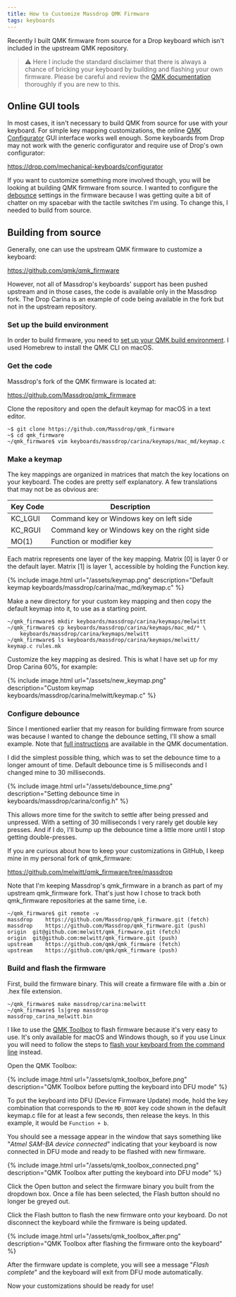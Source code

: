 ```yaml
---
title: How to Customize Massdrop QMK Firmware
tags: keyboards
---
```


Recently I built QMK firmware from source for a Drop keyboard which isn't
included in the upstream QMK repository.

> :warning:
> Here I include the standard disclaimer that there is always a chance of
> bricking your keyboard by building and flashing your own firmware.  Please be
> careful and review the [QMK documentation](https://docs.qmk.fm) thoroughly if
> you are new to this.

## Online GUI tools

In most cases, it isn't necessary to build QMK from source for use with your
keyboard. For simple key mapping customizations, the online [QMK
Configurator](https://config.qmk.fm) GUI interface works well enough. Some
keyboards from Drop may not work with the generic configurator and require use
of Drop's own configurator:

<https://drop.com/mechanical-keyboards/configurator>

If you want to customize something more involved though, you will be looking at
building QMK firmware from source. I wanted to configure the
[debounce](https://docs.qmk.fm/#/feature_debounce_type) settings in the
firmware because I was getting quite a bit of chatter on my spacebar with the
tactile switches I'm using. To change this, I needed to build from source.

## Building from source

Generally, one can use the upstream QMK firmware to customize a keyboard:

<https://github.com/qmk/qmk_firmware>

However, not all of Massdrop's keyboards' support has been pushed upstream and
in those cases, the code is available only in the Massdrop fork. The Drop
Carina is an example of code being available in the fork but not in the
upstream repository.

### Set up the build environment

In order to build firmware, you need to [set up your QMK build
environment](https://docs.qmk.fm/#/getting_started_build_tools). I used
Homebrew to install the QMK CLI on macOS.

### Get the code

Massdrop's fork of the QMK firmware is located at:

<https://github.com/Massdrop/qmk_firmware>

Clone the repository and open the default keymap for macOS in a text editor.

```shell
~$ git clone https://github.com/Massdrop/qmk_firmware
~$ cd qmk_firmware
~/qmk_firmware$ vim keyboards/massdrop/carina/keymaps/mac_md/keymap.c
```

### Make a keymap

The key mappings are organized in matrices that match the key locations on your
keyboard. The codes are pretty self explanatory. A few translations that may
not be as obvious are:

| Key Code | Description                                  |
|----------|----------------------------------------------|
| KC_LGUI  | Command key or Windows key on left side      |
| KC_RGUI  | Command key or Windows key on the right side |
| MO(1)    | Function or modifier key                     |

Each matrix represents one layer of the key mapping. Matrix [0] is layer 0 or
the default layer. Matrix [1] is layer 1, accessible by holding the Function
key.

{% include image.html url="/assets/keymap.png" description="Default keymap keyboards/massdrop/carina/mac_md/keymap.c" %}

Make a new directory for your custom key mapping and then copy the default
keymap into it, to use as a starting point.

```shell
~/qmk_firmware$ mkdir keyboards/massdrop/carina/keymaps/melwitt
~/qmk_firmware$ cp keyboards/massdrop/carina/keymaps/mac_md/* \
    keyboards/massdrop/carina/keymaps/melwitt
~/qmk_firmware$ ls keyboards/massdrop/carina/keymaps/melwitt/
keymap.c rules.mk
```

Customize the key mapping as desired. This is what I have set up for my Drop
Carina 60%, for example:

{% include image.html url="/assets/new_keymap.png" description="Custom keymap keyboards/massdrop/carina/melwitt/keymap.c" %}

### Configure debounce

Since I mentioned earlier that my reason for building firmware from source was
because I wanted to change the debounce setting, I'll show a small example.
Note that [full instructions](https://docs.qmk.fm/#/feature_debounce_type) are
available in the QMK documentation.

I did the simplest possible thing, which was to set the debounce time to a
longer amount of time. Default debounce time is 5 milliseconds and I changed
mine to 30 milliseconds.

{% include image.html url="/assets/debounce_time.png" description="Setting debounce time in keyboards/massdrop/carina/config.h" %}

This allows more time for the switch to settle after being pressed and
unpressed. With a setting of 30 milliseconds I very rarely get double key
presses. And if I do, I'll bump up the debounce time a little more until I stop
getting double-presses.

If you are curious about how to keep your customizations in GitHub, I keep mine
in my personal fork of qmk_firmware:

<https://github.com/melwitt/qmk_firmware/tree/massdrop>

Note that I'm keeping Massdrop's qmk_firmware in a branch as part of my
upstream qmk_firmware fork. That's just how I chose to track both qmk_firmware
repositories at the same time, i.e.

```shell
~/qmk_firmware$ git remote -v
massdrop	https://github.com/Massdrop/qmk_firmware.git (fetch)
massdrop	https://github.com/Massdrop/qmk_firmware.git (push)
origin	git@github.com:melwitt/qmk_firmware.git (fetch)
origin	git@github.com:melwitt/qmk_firmware.git (push)
upstream	https://github.com/qmk/qmk_firmware (fetch)
upstream	https://github.com/qmk/qmk_firmware (push)
```

### Build and flash the firmware

First, build the firmware binary. This will create a firmware file with a .bin
or .hex file extension.

```shell
~/qmk_firmware$ make massdrop/carina:melwitt
~/qmk_firmware$ ls|grep massdrop
massdrop_carina_melwitt.bin
```

I like to use the [QMK Toolbox](https://github.com/qmk/qmk_toolbox/releases) to
flash firmware because it's very easy to use. It's only available for macOS and
Windows though, so if you use Linux you will need to follow the steps to [flash
your keyboard from the command line](https://docs.qmk.fm/#/newbs_flashing?id=flash-your-keyboard-from-the-command-line)
instead.

Open the QMK Toolbox:

{% include image.html url="/assets/qmk_toolbox_before.png" description="QMK Toolbox before putting the keyboard into DFU mode" %}

To put the keyboard into DFU (Device Firmware Update) mode, hold the key
combination that corresponds to the `MD_BOOT` key code shown in the default
keymap.c file for at least a few seconds, then release the keys. In this
example, it would be `Function + b`.

You should see a message appear in the window that says something like "_Atmel
SAM-BA device connected_" indicating that your keyboard is now connected in DFU
mode and ready to be flashed with new firmware.

{% include image.html url="/assets/qmk_toolbox_connected.png" description="QMK Toolbox after putting the keyboard into DFU mode" %}

Click the Open button and select the firmware binary you built from the
dropdown box. Once a file has been selected, the Flash button should no longer
be greyed out.

Click the Flash button to flash the new firmware onto your keyboard. Do not
disconnect the keyboard while the firmware is being updated.

{% include image.html url="/assets/qmk_toolbox_after.png" description="QMK Toolbox after flashing the firmware onto the keyboard" %}

After the firmware update is complete, you will see a message "_Flash
complete_" and the keyboard will exit from DFU mode automatically.

Now your customizations should be ready for use!

